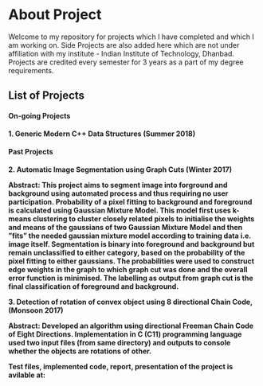 <h1><b>About Project</b></h1>
Welcome to my repository for projects which I have completed and which I am working on. Side Projects are also added here which are not under affiliation with my institute - Indian Institute of Technology, Dhanbad. Projects are credited every semester for 3 years as a part of my degree requirements.

<h2><b>List of Projects<b></h2>
  
<h4> On-going Projects </h4>
<b>1. Generic Modern C++ Data Structures (Summer 2018) </b><br>
  
<h4>Past Projects </h4>

<b>2. Automatic Image Segmentation using Graph Cuts (Winter 2017) </b><br>

Abstract: This project aims to segment image into forground and background using automated process and thus requiring no user participation. Probability of a pixel fitting to background and foreground is calculated using Gaussian Mixture Model. This model first uses k-means clustering to cluster closely related pixels to initialise the weights and means of the gaussians of two Gaussian Mixture Model and then ”fits” the needed gaussian mixture model according to training data i.e. image itself. Segmentation is binary into foreground and background but remain unclassified to either category, based on the probability of the pixel fitting to either gaussians. The probabilities were used to construct edge weights in the graph to which graph cut was done and the overall error function is minimised. The labelling as output from graph cut is the final classification of foreground and background.
<br>

<b>3. Detection of rotation of convex object using 8 directional Chain Code, (Monsoon 2017) </b> <br>

Abstract: Developed an algorithm using directional Freeman Chain Code of Eight Directions. Implementation in C (C11) programming language used two input files (from same directory) and outputs to console whether the objects are rotations of other. 

Test files, implemented code, report, presentation of the project is avilable at: 
